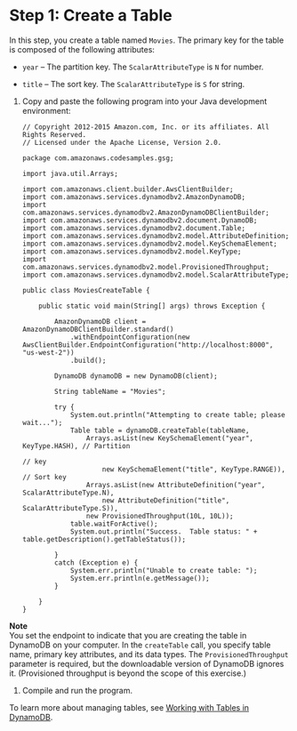 # Step 1: Create a Table<a name="GettingStarted.Java.01"></a>

In this step, you create a table named `Movies`\. The primary key for the table is composed of the following attributes:

+ `year` – The partition key\. The `ScalarAttributeType` is `N` for number\.

+ `title` – The sort key\. The `ScalarAttributeType` is `S` for string\.

1. Copy and paste the following program into your Java development environment:

   ```
   // Copyright 2012-2015 Amazon.com, Inc. or its affiliates. All Rights Reserved.
   // Licensed under the Apache License, Version 2.0.
   
   package com.amazonaws.codesamples.gsg;
   
   import java.util.Arrays;
   
   import com.amazonaws.client.builder.AwsClientBuilder;
   import com.amazonaws.services.dynamodbv2.AmazonDynamoDB;
   import com.amazonaws.services.dynamodbv2.AmazonDynamoDBClientBuilder;
   import com.amazonaws.services.dynamodbv2.document.DynamoDB;
   import com.amazonaws.services.dynamodbv2.document.Table;
   import com.amazonaws.services.dynamodbv2.model.AttributeDefinition;
   import com.amazonaws.services.dynamodbv2.model.KeySchemaElement;
   import com.amazonaws.services.dynamodbv2.model.KeyType;
   import com.amazonaws.services.dynamodbv2.model.ProvisionedThroughput;
   import com.amazonaws.services.dynamodbv2.model.ScalarAttributeType;
   
   public class MoviesCreateTable {
   
       public static void main(String[] args) throws Exception {
   
           AmazonDynamoDB client = AmazonDynamoDBClientBuilder.standard()
               .withEndpointConfiguration(new AwsClientBuilder.EndpointConfiguration("http://localhost:8000", "us-west-2"))
               .build();
   
           DynamoDB dynamoDB = new DynamoDB(client);
   
           String tableName = "Movies";
   
           try {
               System.out.println("Attempting to create table; please wait...");
               Table table = dynamoDB.createTable(tableName,
                   Arrays.asList(new KeySchemaElement("year", KeyType.HASH), // Partition
                                                                             // key
                       new KeySchemaElement("title", KeyType.RANGE)), // Sort key
                   Arrays.asList(new AttributeDefinition("year", ScalarAttributeType.N),
                       new AttributeDefinition("title", ScalarAttributeType.S)),
                   new ProvisionedThroughput(10L, 10L));
               table.waitForActive();
               System.out.println("Success.  Table status: " + table.getDescription().getTableStatus());
   
           }
           catch (Exception e) {
               System.err.println("Unable to create table: ");
               System.err.println(e.getMessage());
           }
   
       }
   }
   ```
**Note**  
You set the endpoint to indicate that you are creating the table in DynamoDB on your computer\.
In the `createTable` call, you specify table name, primary key attributes, and its data types\.
The `ProvisionedThroughput` parameter is required, but the downloadable version of DynamoDB ignores it\. \(Provisioned throughput is beyond the scope of this exercise\.\)

1. Compile and run the program\.

To learn more about managing tables, see [Working with Tables in DynamoDB](WorkingWithTables.md)\.